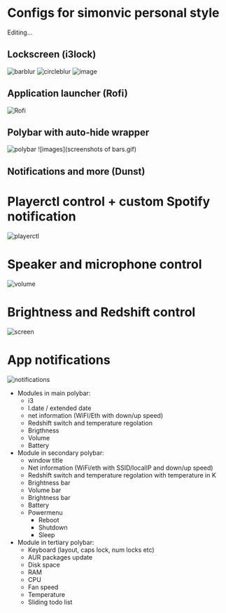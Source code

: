 # Configs for simonvic personal style 
Editing...

## Lockscreen (i3lock)
![barblur](https://imgur.com/oznujft.gif)
![circleblur](https://imgur.com/PKti9sL.gif)
![image](https://imgur.com/HYrDvCw.gif)

## Application launcher (Rofi)
![Rofi](https://imgur.com/HEbS86f.gif)

## Polybar with auto-hide wrapper
![polybar](https://imgur.com/Rcerd9f.gif)
![images](screenshots of bars.gif)


## Notifications and more (Dunst)
# Playerctl control + custom Spotify notification
![playerctl](https://imgur.com/CXvSvrk.gif)
# Speaker and microphone control
![volume](https://imgur.com/qwqZkWd.gif)
# Brightness and Redshift control
![screen](https://imgur.com/5nRhvXl.gif)
# App notifications
![notifications](https://imgur.com/Xpre5zb.gif)

* Modules in main polybar: 
  * i3
  * l.date / extended date
  * net information (WiFI/Eth with down/up speed)
  * Redshift switch and temperature regolation
  * Brigthness
  * Volume
  * Battery
* Module in secondary polybar: 
  * window title
  * Net information (WiFi/eth with SSID/localIP and down/up speed)
  * Redshift switch and temperature regolation with temperature in K
  * Brightness bar
  * Volume bar 
  * Brightness bar
  * Battery 
  * Powermenu
     * Reboot
     * Shutdown
     * Sleep
* Module in tertiary polybar: 
  * Keyboard (layout, caps lock, num locks etc)
  * AUR packages update
  * Disk space
  * RAM
  * CPU
  * Fan speed
  * Temperature
  * Sliding todo list
